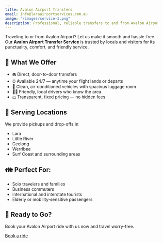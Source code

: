 ```yaml
---
title: Avalon Airport Transfers
email: info@laraairportservices.com.au
image: "/images/service-3.png"
description: Professional, reliable transfers to and from Avalon Airport.
---
```


Traveling to or from Avalon Airport? Let us make it smooth and hassle-free. Our **Avalon Airport Transfer Service** is trusted by locals and visitors for its punctuality, comfort, and friendly service.

## 🌟 What We Offer

- 🚘 Direct, door-to-door transfers
- ⏰ Available 24/7 — anytime your flight lands or departs
- 🧼 Clean, air-conditioned vehicles with spacious luggage room
- 👨‍✈️ Friendly, local drivers who know the area
- 💵 Transparent, fixed pricing — no hidden fees

## 📍 Serving Locations

We provide pickups and drop-offs in:
- Lara
- Little River
- Geelong
- Werribee
- Surf Coast and surrounding areas

## 👪 Perfect For:

- Solo travelers and families
- Business commuters
- International and interstate tourists
- Elderly or mobility-sensitive passengers

## 🚀 Ready to Go?

Book your Avalon Airport ride with us now and travel worry-free.

[Book a ride](https://laraairportservices.square.site/s/appointments)

